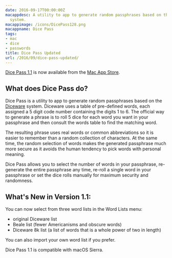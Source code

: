 ```yaml
---
date: 2016-09-17T00:00:00Z
macappdesc: A utility to app to generate random passphrases based on the Diceware
  system.
macappimage: /icons/DicePass128.png
macappname: Dice Pass
tags:
- mac
- dice
- passwords
title: Dice Pass Updated
url: /2016/09/dice-pass-updated/
---
```


[Dice Pass 1.1][1] is now available from the [Mac App Store][2].

## What does Dice Pass do?

Dice Pass is a utility to app to generate random passphrases based on the
[Diceware][3] system. Diceware uses a table of pre-defined words, each assigned
a 5 digit code number containing the digits 1 to 6. The official way to generate
a phrase is to roll 5 dice for each word you want in your passphrase and then
consult the words table to find the matching word.

The resulting phrase uses real words or common abbreviations so it is easier to
remember than a random collection of characters. At the same time, the random
selection of words makes the generated passphrase much more secure as it avoids
the human tendency to pick words with personal meaning.

Dice Pass allows you to select the number of words in your passphrase,
re-generate the entire passphrase any time, re-roll a single word in your
passphrase or set the dice rolls manually for maximum security and randomness.

## What's New in Version 1.1:

You can now select from three word lists in the Word Lists menu:

* original Diceware list
* Beale list (fewer Americanisms and obscure words)
* Diceware 8k list (a list of words that is a whole power of two in length)

You can also import your own word list if you prefer.

Dice Pass 1.1 is compatible with macOS Sierra.

[1]: /dicepass/
[2]: https://itunes.apple.com/app/dice-pass/id997688302
[3]: http://world.std.com/~reinhold/diceware.html
